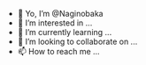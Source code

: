 - 👋 Yo, I’m @Naginobaka
- 👀 I’m interested in ...
- 🌱 I’m currently learning ...
- 💞️ I’m looking to collaborate on ...
- 📫 How to reach me ...

<!---
Naginobaka/Naginobaka is a ✨ special ✨ repository because its `README.md` (this file) appears on your GitHub profile.
You can click the Preview link to take a look at your changes.
--->
